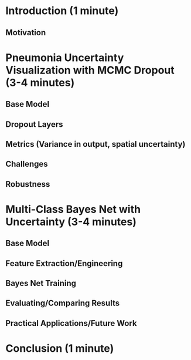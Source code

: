 # Introduction (1 minute)

## Motivation


# Pneumonia Uncertainty Visualization with MCMC Dropout (3-4 minutes)

## Base Model

## Dropout Layers

## Metrics (Variance in output, spatial uncertainty)

## Challenges

## Robustness


# Multi-Class Bayes Net with Uncertainty (3-4 minutes)

## Base Model

## Feature Extraction/Engineering

## Bayes Net Training

## Evaluating/Comparing Results

## Practical Applications/Future Work


# Conclusion (1 minute)

